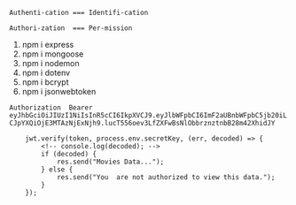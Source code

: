     Authenti-cation === Identifi-cation

    Authori-zation  === Per-mission

1. npm i express
2. npm i mongoose
3. npm i nodemon
4. npm i dotenv
5. npm i bcrypt
6. npm i jsonwebtoken

`Authorization  Bearer eyJhbGciOiJIUzI1NiIsInR5cCI6IkpXVCJ9.eyJlbWFpbCI6ImF2aUBnbWFpbC5jb20iLCJpYXQiOjE3MTAzNjExNjh9.lucT556oev3LfZXFwBsNlObbrznztnbB28m42XhidJY`

```const token = req.headers.authorization?.split(" ")[1];
    jwt.verify(token, process.env.secretKey, (err, decoded) => {
        <!-- console.log(decoded); -->
        if (decoded) {
            res.send("Movies Data...");
        } else {
            res.send("You  are not authorized to view this data.");
        }
    });
```
